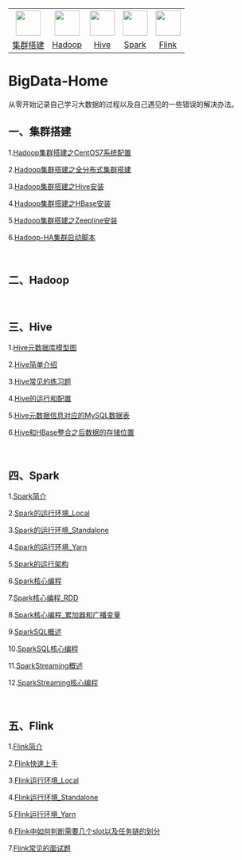 <table>
    <tr>
      <th><img width="50px" src="http://typora-image.test.upcdn.net/images/%E9%9B%86%E7%BE%A4%E6%90%AD%E5%BB%BA.png"></th>
      <th><img width="50px" src="http://typora-image.test.upcdn.net/images/hadoop.jpg"></th>
      <th><img width="50px" src="http://typora-image.test.upcdn.net/images/hive.jpg"></th>
      <th><img width="50px" src="http://typora-image.test.upcdn.net/images/spark.jpg"></th>
      <th><img width="50px" src="http://typora-image.test.upcdn.net/images/flink.png"></th>
    </tr>
    <tr>
      <td align="center"><a href="#一集群搭建">集群搭建</a></td>
      <td align="center"><a href="#二Hadoop">Hadoop</a></td>
      <td align="center"><a href="#三Hive">Hive</a></td>
      <td align="center"><a href="#四Spark">Spark</a></td>
      <td align="center"><a href="#五Flink">Flink</a></td>
    </tr>
  </table>






# BigData-Home

从零开始记录自己学习大数据的过程以及自己遇见的一些错误的解决办法。



## 一、集群搭建

1.[Hadoop集群搭建之CentOS7系统配置](集群搭建/Hadoop集群搭建之CentOS7系统配置.md)

2.[Hadoop集群搭建之全分布式集群搭建](集群搭建/Hadoop集群搭建之全分布式集群搭建.md)

3.[Hadoop集群搭建之Hive安装](集群搭建/Hadoop集群搭建之Hive安装.md)

4.[Hadoop集群搭建之HBase安装](集群搭建/Hadoop集群搭建之HBase安装.md)

5.[Hadoop集群搭建之Zeepline安装](集群搭建/Hadoop集群搭建之Zeepline安装.md)

6.[Hadoop-HA集群启动脚本](集群搭建/Hadoop-HA集群启动脚本.md)

<br>

## 二、Hadoop

<br>

## 三、Hive

1.[Hive元数据库模型图](http://typora-image.test.upcdn.net/images/20200904223941.png)

2.[Hive简单介绍](Hive/Hive简单介绍.md)

3.[Hive常见的练习题](Hive/Hive常见的练习题.md)

4.[Hive的运行和配置](Hive/Hive的运行和配置.md)

5.[Hive元数据信息对应的MySQL数据表](Hive/Hive元数据信息对应的MySQL数据表.md)

6.[Hive和HBase整合之后数据的存储位置](Hive/Hive和HBase整合之后数据的存储位置.md)

<br>

## 四、Spark

1.[Spark简介](Spark/Spark简介.md)

2.[Spark的运行环境_Local](Spark/Spark的运行环境_Local.md)

3.[Spark的运行环境_Standalone](Spark/Spark的运行环境_Standalone.md)

4.[Spark的运行环境_Yarn](Spark/Spark的运行环境_Yarn.md)

5.[Spark的运行架构](Spark/Spark的运行架构.md)

6.[Spark核心编程](Spark/Spark核心编程.md)

7.[Spark核心编程_RDD](Spark/Spark核心编程_RDD.md)

8.[Spark核心编程_累加器和广播变量](Spark/Spark核心编程_累加器和广播变量.md)

9.[SparkSQL概述](Spark/Spark概述.md)

10.[SparkSQL核心编程](Spark/SparkSQL核心编程.md)

11.[SparkStreaming概述](Spark/SparkStreaming概述.md)

12.[SparkStreaming核心编程](Spark/SparkStreaming核心编程.md)

<br>

## 五、Flink

1.[Flink简介](Flink/Flink简介.md)

2.[Flink快速上手](Flink/Flink快速上手.md)

3.[Flink运行环境_Local](Flink/Flink运行环境_Local.md)

4.[Flink运行环境_Standalone](Flink/Flink运行环境_Standalone.md)

5.[Flink运行环境_Yarn](Flink运行环境_Yarn.md)

6.[Flink中如何判断需要几个slot以及任务链的划分](Flink/Flink中如何判断需要几个slot以及任务链的划分.md)

7.[Flink常见的面试题](Flink/Flink常见的面试题.md)